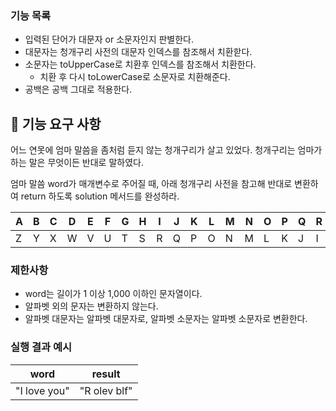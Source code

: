 ### 기능 목록

- 입력된 단어가 대문자 or 소문자인지 판별한다.
- 대문자는 청개구리 사전의 대문자 인덱스를 참조해서 치환핟다.
- 소문자는 toUpperCase로 치환후 인덱스를 참조해서 치환한다.
  - 치환 후 다시 toLowerCase로 소문자로 치환해준다.
- 공백은 공백 그대로 적용한다.

## 🚀 기능 요구 사항

어느 연못에 엄마 말씀을 좀처럼 듣지 않는 청개구리가 살고 있었다. 청개구리는 엄마가 하는 말은 무엇이든 반대로 말하였다.

엄마 말씀 word가 매개변수로 주어질 때, 아래 청개구리 사전을 참고해 반대로 변환하여 return 하도록 solution 메서드를 완성하라.

| A   | B   | C   | D   | E   | F   | G   | H   | I   | J   | K   | L   | M   | N   | O   | P   | Q   | R   | S   | T   | U   | V   | W   | X   | Y   | Z   |
| --- | --- | --- | --- | --- | --- | --- | --- | --- | --- | --- | --- | --- | --- | --- | --- | --- | --- | --- | --- | --- | --- | --- | --- | --- | --- |
| Z   | Y   | X   | W   | V   | U   | T   | S   | R   | Q   | P   | O   | N   | M   | L   | K   | J   | I   | H   | G   | F   | E   | D   | C   | B   | A   |

### 제한사항

- word는 길이가 1 이상 1,000 이하인 문자열이다.
- 알파벳 외의 문자는 변환하지 않는다.
- 알파벳 대문자는 알파벳 대문자로, 알파벳 소문자는 알파벳 소문자로 변환한다.

### 실행 결과 예시

| word         | result       |
| ------------ | ------------ |
| "I love you" | "R olev blf" |
